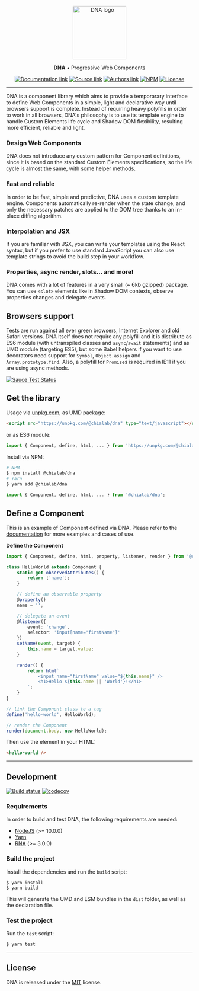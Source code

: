 <p align="center">
    <a href="https://www.chialab.io/p/dna">
        <img alt="DNA logo" width="144" height="144" src="https://raw.githack.com/chialab/dna/3.0.0/logo.svg" />
    </a>
</p>

<p align="center">
    <strong>DNA</strong> • Progressive Web Components
</p>

<p align="center">
    <a href="https://www.chialab.io/p/dna"><img alt="Documentation link" src="https://img.shields.io/badge/Docs-chialab.io-lightgrey.svg?style=flat-square"></a>
    <a href="https://github.com/chialab/dna"><img alt="Source link" src="https://img.shields.io/badge/Source-GitHub-lightgrey.svg?style=flat-square"></a>
    <a href="https://www.chialab.it"><img alt="Authors link" src="https://img.shields.io/badge/Authors-Chialab-lightgrey.svg?style=flat-square"></a>
    <a href="https://www.npmjs.com/package/@chialab/dna"><img alt="NPM" src="https://img.shields.io/npm/v/@chialab/dna.svg?style=flat-square"></a>
    <a href="https://github.com/chialab/dna/blob/master/LICENSE"><img alt="License" src="https://img.shields.io/npm/l/@chialab/dna.svg?style=flat-square"></a>
</p>

---

DNA is a component library which aims to provide a temporarary interface to define Web Components in a simple, light and declarative way until browsers support is complete. Instead of requiring heavy polyfills in order to work in all browsers, DNA's philosophy is to use its template engine to handle Custom Elements life cycle and Shadow DOM flexibility, resulting more efficient, reliable and light.

### Design Web Components

DNA does not introduce any custom pattern for Component definitions, since it is based on the standard Custom Elements specifications, so the life cycle is almost the same, with some helper methods.

### Fast and reliable

In order to be fast, simple and predictive, DNA uses a custom template engine. Components automatically re-render when the state change, and only the necessary patches are applied to the DOM tree thanks to an in-place diffing algorithm.

### Interpolation and JSX

If you are familiar with JSX, you can write your templates using the React syntax, but if you prefer to use standard JavaScript you can also use template strings to avoid the build step in your workflow.

### Properties, async render, slots... and more!

DNA comes with a lot of features in a very small (~ 6kb gzipped) package. You can use `<slot>` elements like in Shadow DOM contexts, observe properties changes and delegate events.

## Browsers support

Tests are run against all ever green browsers, Internet Explorer and old Safari versions. DNA itself does not require any polyfill and it is distribute as ES6 module (with untranspiled classes and `async`/`await` statements) and as UMD module (targeting ES5), but some Babel helpers if you want to use decorators need support for `Symbol`, `Object.assign` and `Array.prototype.find`. Also, a polyfill for `Promise`s is required in IE11 if you are using async methods.

[![Sauce Test Status](https://saucelabs.com/browser-matrix/chialab-sl-003.svg)](https://app.saucelabs.com/u/chialab-sl-003)

## Get the library

Usage via [unpkg.com](https://unpkg.com/), as UMD package:
```html
<script src="https://unpkg.com/@chialab/dna" type="text/javascript"></script>
```

or as ES6 module:

```js
import { Component, define, html, ... } from 'https://unpkg.com/@chialab/dna?module';
```

Install via NPM:
```sh
# NPM
$ npm install @chialab/dna
# Yarn
$ yarn add @chialab/dna
```

```ts
import { Component, define, html, ... } from '@chialab/dna';
```


## Define a Component

This is an example of Component defined via DNA. Please refer to the [documentation](https://www.chialab.io/p/dna) for more examples and cases of use.

**Define the Component**
```ts
import { Component, define, html, property, listener, render } from '@chialab/dna';

class HelloWorld extends Component {
    static get observedAttributes() {
        return ['name'];
    }

    // define an observable property
    @property()
    name = '';

    // delegate an event
    @listener({
        event: 'change',
        selector: 'input[name="firstName"]'
    })
    setName(event, target) {
        this.name = target.value;
    }

    render() {
        return html`
            <input name="firstName" value="${this.name}" />
            <h1>Hello ${this.name || 'World'}!</h1>
        `;
    }
}

// link the Component class to a tag
define('hello-world', HelloWorld);

// render the Component
render(document.body, new HelloWorld);
```

Then use the element in your HTML:

```html
<hello-world />
```

---

## Development

[![Build status](https://github.com/chialab/dna/workflows/Main/badge.svg)](https://github.com/chialab/dna/actions?query=workflow%3ABuild)
[![codecov](https://codecov.io/gh/chialab/dna/branch/3.0.0/graph/badge.svg)](https://codecov.io/gh/chialab/dna)


### Requirements

In order to build and test DNA, the following requirements are needed:
* [NodeJS](https://nodejs.org/) (>= 10.0.0)
* [Yarn](https://yarnpkg.com)
* [RNA](https://github.com/chialab/rna-cli) (>= 3.0.0)

### Build the project

Install the dependencies and run the `build` script:
```
$ yarn install
$ yarn build
```

This will generate the UMD and ESM bundles in the `dist` folder, as well as the declaration file.

### Test the project

Run the `test` script:

```
$ yarn test
```

---

## License

DNA is released under the [MIT](https://github.com/chialab/dna/blob/master/LICENSE) license.
